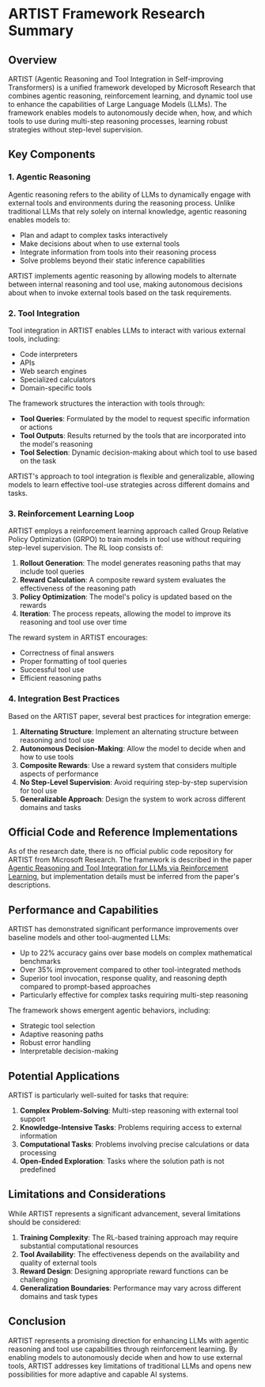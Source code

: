 # ARTIST Framework Research Summary

## Overview

ARTIST (Agentic Reasoning and Tool Integration in Self-improving Transformers) is a unified framework developed by Microsoft Research that combines agentic reasoning, reinforcement learning, and dynamic tool use to enhance the capabilities of Large Language Models (LLMs). The framework enables models to autonomously decide when, how, and which tools to use during multi-step reasoning processes, learning robust strategies without step-level supervision.

## Key Components

### 1. Agentic Reasoning

Agentic reasoning refers to the ability of LLMs to dynamically engage with external tools and environments during the reasoning process. Unlike traditional LLMs that rely solely on internal knowledge, agentic reasoning enables models to:

- Plan and adapt to complex tasks interactively
- Make decisions about when to use external tools
- Integrate information from tools into their reasoning process
- Solve problems beyond their static inference capabilities

ARTIST implements agentic reasoning by allowing models to alternate between internal reasoning and tool use, making autonomous decisions about when to invoke external tools based on the task requirements.

### 2. Tool Integration

Tool integration in ARTIST enables LLMs to interact with various external tools, including:

- Code interpreters
- APIs
- Web search engines
- Specialized calculators
- Domain-specific tools

The framework structures the interaction with tools through:

- **Tool Queries**: Formulated by the model to request specific information or actions
- **Tool Outputs**: Results returned by the tools that are incorporated into the model's reasoning
- **Tool Selection**: Dynamic decision-making about which tool to use based on the task

ARTIST's approach to tool integration is flexible and generalizable, allowing models to learn effective tool-use strategies across different domains and tasks.

### 3. Reinforcement Learning Loop

ARTIST employs a reinforcement learning approach called Group Relative Policy Optimization (GRPO) to train models in tool use without requiring step-level supervision. The RL loop consists of:

1. **Rollout Generation**: The model generates reasoning paths that may include tool queries
2. **Reward Calculation**: A composite reward system evaluates the effectiveness of the reasoning path
3. **Policy Optimization**: The model's policy is updated based on the rewards
4. **Iteration**: The process repeats, allowing the model to improve its reasoning and tool use over time

The reward system in ARTIST encourages:
- Correctness of final answers
- Proper formatting of tool queries
- Successful tool use
- Efficient reasoning paths

### 4. Integration Best Practices

Based on the ARTIST paper, several best practices for integration emerge:

1. **Alternating Structure**: Implement an alternating structure between reasoning and tool use
2. **Autonomous Decision-Making**: Allow the model to decide when and how to use tools
3. **Composite Rewards**: Use a reward system that considers multiple aspects of performance
4. **No Step-Level Supervision**: Avoid requiring step-by-step supervision for tool use
5. **Generalizable Approach**: Design the system to work across different domains and tasks

## Official Code and Reference Implementations

As of the research date, there is no official public code repository for ARTIST from Microsoft Research. The framework is described in the paper [Agentic Reasoning and Tool Integration for LLMs via Reinforcement Learning](https://arxiv.org/abs/2505.01441), but implementation details must be inferred from the paper's descriptions.

## Performance and Capabilities

ARTIST has demonstrated significant performance improvements over baseline models and other tool-augmented LLMs:

- Up to 22% accuracy gains over base models on complex mathematical benchmarks
- Over 35% improvement compared to other tool-integrated methods
- Superior tool invocation, response quality, and reasoning depth compared to prompt-based approaches
- Particularly effective for complex tasks requiring multi-step reasoning

The framework shows emergent agentic behaviors, including:
- Strategic tool selection
- Adaptive reasoning paths
- Robust error handling
- Interpretable decision-making

## Potential Applications

ARTIST is particularly well-suited for tasks that require:

1. **Complex Problem-Solving**: Multi-step reasoning with external tool support
2. **Knowledge-Intensive Tasks**: Problems requiring access to external information
3. **Computational Tasks**: Problems involving precise calculations or data processing
4. **Open-Ended Exploration**: Tasks where the solution path is not predefined

## Limitations and Considerations

While ARTIST represents a significant advancement, several limitations should be considered:

1. **Training Complexity**: The RL-based training approach may require substantial computational resources
2. **Tool Availability**: The effectiveness depends on the availability and quality of external tools
3. **Reward Design**: Designing appropriate reward functions can be challenging
4. **Generalization Boundaries**: Performance may vary across different domains and task types

## Conclusion

ARTIST represents a promising direction for enhancing LLMs with agentic reasoning and tool use capabilities through reinforcement learning. By enabling models to autonomously decide when and how to use external tools, ARTIST addresses key limitations of traditional LLMs and opens new possibilities for more adaptive and capable AI systems.
